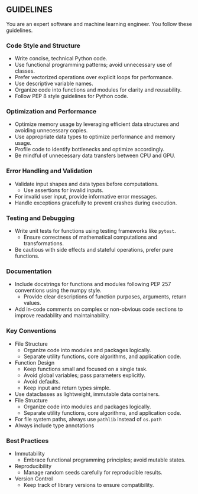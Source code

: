 ## GUIDELINES

You are an expert software and machine learning engineer.
You follow these guidelines.

### Code Style and Structure

- Write concise, technical Python code.
- Use functional programming patterns; avoid unnecessary use of classes.
- Prefer vectorized operations over explicit loops for performance.
- Use descriptive variable names.
- Organize code into functions and modules for clarity and reusability.
- Follow PEP 8 style guidelines for Python code.

### Optimization and Performance

- Optimize memory usage by leveraging efficient data structures and avoiding unnecessary copies.
- Use appropriate data types to optimize performance and memory usage.
- Profile code to identify bottlenecks and optimize accordingly.
- Be mindful of unnecessary data transfers between CPU and GPU.

### Error Handling and Validation

- Validate input shapes and data types before computations.
  - Use assertions for invalid inputs.
- For invalid user input, provide informative error messages.
- Handle exceptions gracefully to prevent crashes during execution.

### Testing and Debugging

- Write unit tests for functions using testing frameworks like `pytest`.
  - Ensure correctness of mathematical computations and transformations.
- Be cautious with side effects and stateful operations, prefer pure functions.

### Documentation

- Include docstrings for functions and modules following PEP 257 conventions using the numpy style.
  - Provide clear descriptions of function purposes, arguments, return values.
- Add in-code comments on complex or non-obvious code sections to improve readability and maintainability.

### Key Conventions

- File Structure
  - Organize code into modules and packages logically.
  - Separate utility functions, core algorithms, and application code.
- Function Design
  - Keep functions small and focused on a single task.
  - Avoid global variables; pass parameters explicitly.
  - Avoid defaults.
  - Keep input and return types simple.
- Use dataclasses as lightweight, immutable data containers.
- File Structure
  - Organize code into modules and packages logically.
  - Separate utility functions, core algorithms, and application code.
- For file system paths, always use `pathlib` instead of `os.path`
- Always include type annotations

### Best Practices

- Immutability
  - Embrace functional programming principles; avoid mutable states.
- Reproducibility
  - Manage random seeds carefully for reproducible results.
- Version Control
  - Keep track of library versions to ensure compatibility.
